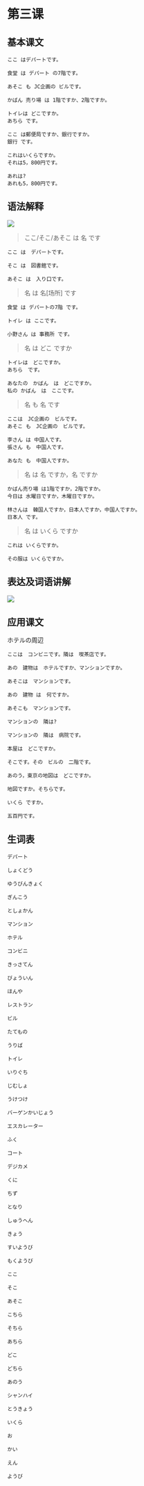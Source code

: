# 第三课

## 基本课文

```log
ここ はデパートです。

食堂 は デパート の7階です。

あそこ も JC企画の ビルです。

かばん 売り場 は 1階ですか、2階ですか。

トイレは どこですか。
あちら です。

ここ は郵便局ですか、銀行ですか。
銀行 です。

これはいくらですか。
それは5，800円です。

あれは?
あれも5，800円です。
```

## 语法解释

![](./photo/3_1.png)

> ここ/そこ/あそこ は 名 です
```log
ここ は　デパートです。

そこ は　図書館です。

あそこ は　入り口です。
```

> 名 は 名[场所] です
```log
食堂 は デパートの7階 です。

トイレ は ここです。

小野さん は 事務所 です。
```

> 名 は どこ ですか
```log
トイレは　どこですか。
あちら　です。

あなたの　かばん　は　どこですか。
私の かばん　は　ここです。
```

> 名 も 名 です
```log
ここは　JC企画の　ビルです。
あそこ も　JC企画の　ビルです。

李さん は 中国人です。
張さん も　中国人です。

あなた も　中国人ですか。
```

> 名 は 名 ですか，名 ですか
```log
かばん売り場 は1階ですか，2階ですか。
今日は 水曜日ですか，木曜日ですか。

林さんは　韓国人ですか，日本人ですか，中国人ですか。
日本人 です。
```

> 名 は いくら ですか
```log
これは いくらですか。

その服は いくらですか。
```

## 表达及词语讲解

![](./photo/3_2.png)

## 应用课文

ホテルの周辺
```log
ここは　コンビニです。隣は　喫茶店です。

あの　建物は　ホテルですか、マンションですか。

あそこは　マンションです。

あの　建物 は　何ですか。

あそこも　マンションです。

マンションの　隣は?

マンションの　隣は　病院です。

本屋は　どこですか。

そこです。その　ビルの　二階です。

あのう，東京の地図は　どこですか。

地図ですか。そちらです。

いくら ですか。

五百円です。
```

## 生词表

```log
デパート

しょくどう

ゆうびんきょく

ぎんこう

としょかん

マンション

ホテル

コンビニ

きっさてん

びょういん

ほんや

レストラン

ビル

たてもの

うりば

トイレ

いりぐち

じむしょ

うけつけ

バーゲンかいじょう

エスカレーター

ふく

コート

デジカメ

くに

ちず

となり

しゅうへん

きょう

すいようび

もくようび

ここ

そこ

あそこ

こちら

そちら

あちら

どこ

どちら

あのう

シャンハイ

とうきょう

いくら

お

かい

えん

ようび
```